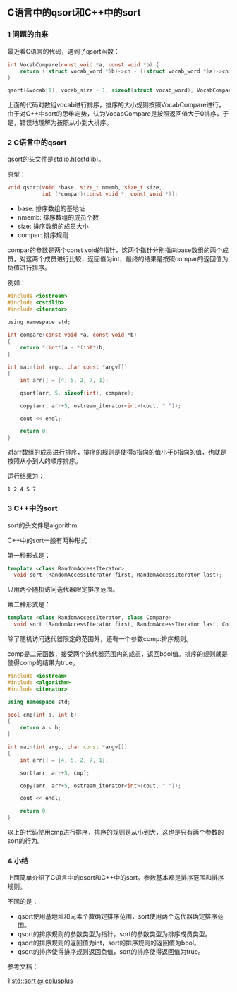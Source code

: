 ## C语言中的qsort和C++中的sort

### 1 问题的由来

最近看C语言的代码，遇到了qsort函数：

``` C
int VocabCompare(const void *a, const void *b) {
    return ((struct vocab_word *)b)->cn - ((struct vocab_word *)a)->cn;
}

qsort(&vocab[1], vocab_size - 1, sizeof(struct vocab_word), VocabCompare);
```

上面的代码对数组vocab进行排序，排序的大小规则按照VocabCompare进行，由于对C++中sort的思维定势，认为VocabCompare是按照返回值大于0排序，于是，错误地理解为按照从小到大排序。

### 2 C语言中的qsort

qsort的头文件是stdlib.h(cstdlib)。

原型：

``` C
void qsort(void *base, size_t nmemb, size_t size,
           int (*compar)(const void *, const void *));
```

* base: 排序数组的基地址
* nmemb: 排序数组的成员个数
* size: 排序数组的成员大小
* compar: 排序规则

compar的参数是两个const void的指针，这两个指针分别指向base数组的两个成员，对这两个成员进行比较，返回值为int，最终的结果是按照compar的返回值为负值进行排序。

例如：

``` C
#include <iostream>
#include <cstdlib>
#include <iterator>

using namespace std;

int compare(const void *a, const void *b)
{
	return *(int*)a - *(int*)b;
}

int main(int argc, char const *argv[])
{
	int arr[] = {4, 5, 2, 7, 1};

	qsort(arr, 5, sizeof(int), compare);

	copy(arr, arr+5, ostream_iterator<int>(cout, " "));

	cout << endl;

	return 0;
}
```

对arr数组的成员进行排序，排序的规则是使得a指向的值小于b指向的值，也就是按照从小到大的顺序排序。

运行结果为：

```
1 2 4 5 7
```

### 3 C++中的sort

sort的头文件是algorithm

C++中的sort一般有两种形式：

第一种形式是：

``` C++
template <class RandomAccessIterator>
  void sort (RandomAccessIterator first, RandomAccessIterator last);
```

只用两个随机访问迭代器限定排序范围。

第二种形式是：


``` C++
template <class RandomAccessIterator, class Compare>
  void sort (RandomAccessIterator first, RandomAccessIterator last, Compare comp);
```

除了随机访问迭代器限定的范围外，还有一个参数comp:排序规则。

comp是二元函数，接受两个迭代器范围内的成员，返回bool值。排序的规则就是使得comp的结果为true。

``` C++
#include <iostream>
#include <algorithm>
#include <iterator>

using namespace std;

bool cmp(int a, int b)
{
	return a < b;
}

int main(int argc, char const *argv[])
{
	int arr[] = {4, 5, 2, 7, 1};

	sort(arr, arr+5, cmp);

	copy(arr, arr+5, ostream_iterator<int>(cout, " "));

	cout << endl;

	return 0;
}
```

以上的代码使用cmp进行排序，排序的规则是从小到大，这也是只有两个参数的sort的行为。

### 4 小结

上面简单介绍了C语言中的qsort和C++中的sort。参数基本都是排序范围和排序规则。

不同的是：

* qsort使用基地址和元素个数确定排序范围，sort使用两个迭代器确定排序范围。
* qsort的排序规则的参数类型为指针，sort的参数类型为排序成员类型。
* qsort的排序规则的返回值为int，sort的排序规则的返回值为bool。
* qsort的排序使得排序规则返回负值，sort的排序使得返回值为true。

参考文档：

1 [std::sort @ cplusplus](http://www.cplusplus.com/reference/algorithm/sort/)
